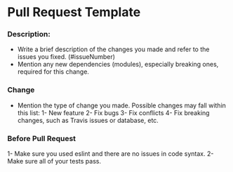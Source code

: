 
# Pull Request Template

### Description:

- Write a brief description of the changes you made and refer to the issues you fixed. (#issueNumber)
- Mention any new dependencies (modules), especially breaking ones, required for this change. 

### Change

- Mention the type of change you made. Possible changes may fall within this list:
1- New feature
2- Fix bugs
3- Fix conflicts
4- Fix breaking changes, such as Travis issues or database, etc.

### Before Pull Request

1- Make sure you used eslint and there are no issues in code syntax. 
2- Make sure all of your tests pass.
